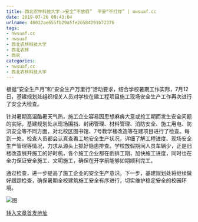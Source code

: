 ```yaml
---
title: 西北农林科技大学->安全“不放假”  平安“不打烊” | nwsuaf.cc
date: 2019-07-26 09:43:04
urlname: 46012ae655fb29a5fe20584291b72376
tags: 
- nwsuaf.cc
- nwsuaf
- 西北农林科技大学
- 西北农林
- 西农
categories:
- nwsuaf.cc
- 西北农林科技大学
---
```



根据“安全生产月”和“安全生产万里行”活动要求，结合学校暑期工作实际，7月12日，基建规划处组织相关人员对学校在建工程项目施工现场安全生产工作再次进行了安全大检查。

针对暑期高温酷暑天气热，施工企业容易因思想麻痹大意或抢工期而发生安全问题的实际，基建规划处从现场围挡、封闭管理、材料管理、消防安全、施工用电、防汛安全等不同方面，对北校区图书馆、7号教学楼改造等在建项目进行了检查。每到一处，检查人员都会认真查看工地安全生产状况，详细了解工程进度、现场安全生产管理等情况，力求从源头上抓好隐患排查。学校放假期间人员车辆少，正是旧楼改造展开施工的好时机，各个施工企业都在倒排工期，加快施工进度，同时也在全力保证安全施工、文明施工，确保在开学前能够如期顺利完工。

通过检查，进一步提高了施工企业的安全生产意识。下一步，基建规划处将继续做好跟踪检查，确保暑期全校建筑施工安全有序进行，切实维护稳定安全的校园环境。



![图](https://news.nwsuaf.edu.cn/images/content/2019-07/20190713182429209567.jpg)

[转入文章首发地址](https://news.nwsuaf.edu.cn/xnxw/90949.htm)